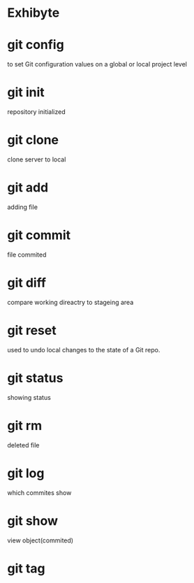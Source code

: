 # Exhibyte
# git config
  to set Git configuration values on a global or local project level
# git init
  repository initialized
# git clone
 clone server to local
# git add
  adding file
# git commit
  file commited
# git diff 
 compare working direactry to stageing area
# git reset
 used to undo local changes to the state of a Git repo.
# git status
 showing status
# git rm
  deleted file
# git log
  which commites show
# git show  
 view object(commited)
# git tag